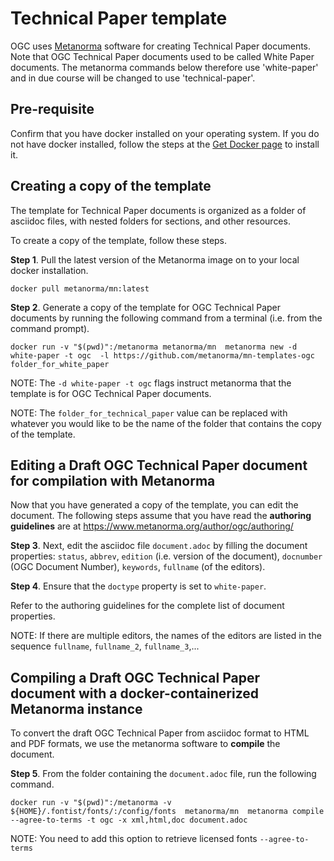 # Technical Paper template

OGC uses [Metanorma](https://www.metanorma.org) software for creating Technical Paper documents. Note that OGC Technical Paper documents used to be called White Paper documents. The metanorma commands below therefore use 'white-paper' and in due course will be changed to use 'technical-paper'.

## Pre-requisite

Confirm that you have docker installed on your operating system. If you do not have docker installed, follow the steps at the [Get Docker page](https://docs.docker.com/get-docker/) to install it.

## Creating a copy of the template

The template for Technical Paper documents is organized as a folder of asciidoc files, with nested folders for sections, and other resources.

To create a copy of the template, follow these steps.

**Step 1**. Pull the latest version of the Metanorma image on to your local docker installation.

`docker pull metanorma/mn:latest`

**Step 2**.  Generate a copy of the template for OGC Technical Paper documents by running the following command from a terminal (i.e. from the command prompt).

`docker run -v "$(pwd)":/metanorma metanorma/mn  metanorma new -d white-paper -t ogc  -l https://github.com/metanorma/mn-templates-ogc folder_for_white_paper`

NOTE: The `-d white-paper -t ogc` flags instruct metanorma that the template is for OGC Technical Paper documents.

NOTE: The `folder_for_technical_paper` value can be replaced with whatever you would like to be the name of the folder that contains the copy of the template.

## Editing a Draft OGC Technical Paper document for compilation with Metanorma

Now that you have generated a copy of the template, you can edit the document. The following steps assume that you have read the **authoring guidelines** are at https://www.metanorma.org/author/ogc/authoring/

**Step 3**. Next, edit the asciidoc file `document.adoc` by filling the document properties: `status`, `abbrev`, `edition` (i.e. version of the document), `docnumber` (OGC Document Number), `keywords`, `fullname` (of the editors).

**Step 4**. Ensure that the `doctype` property is set to `white-paper`.

Refer to the authoring guidelines for the complete list of document properties.

NOTE: If there are multiple editors, the names of the editors are listed in the sequence `fullname`, `fullname_2`, `fullname_3`,...

## Compiling a Draft OGC Technical Paper document with a docker-containerized Metanorma instance

To convert the draft OGC Technical Paper from asciidoc format to HTML and PDF formats, we use the metanorma software to **compile** the document.

**Step 5**. From the folder containing the `document.adoc` file, run the following command.

`docker run -v "$(pwd)":/metanorma -v ${HOME}/.fontist/fonts/:/config/fonts  metanorma/mn  metanorma compile --agree-to-terms -t ogc -x xml,html,doc document.adoc`

NOTE: You need to add this option to retrieve licensed fonts  `--agree-to-terms`
